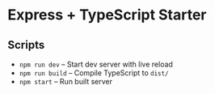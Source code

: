 # Express + TypeScript Starter

## Scripts

- `npm run dev` – Start dev server with live reload
- `npm run build` – Compile TypeScript to `dist/`
- `npm start` – Run built server
